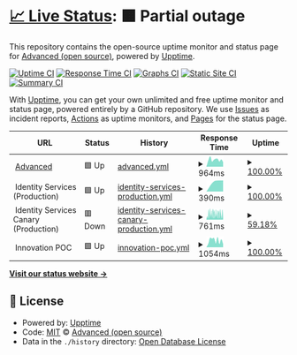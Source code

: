 # [📈 Live Status](https://advancedcsg-open.github.io/platform-status): <!--live status--> **🟧 Partial outage**

This repository contains the open-source uptime monitor and status page for [Advanced (open source)](https://oneadvanced.com), powered by [Upptime](https://github.com/upptime/upptime).

[![Uptime CI](https://github.com/advancedcsg-open/platform-status/workflows/Uptime%20CI/badge.svg)](https://github.com/advancedcsg-open/platform-status/actions?query=workflow%3A%22Uptime+CI%22)
[![Response Time CI](https://github.com/advancedcsg-open/platform-status/workflows/Response%20Time%20CI/badge.svg)](https://github.com/advancedcsg-open/platform-status/actions?query=workflow%3A%22Response+Time+CI%22)
[![Graphs CI](https://github.com/advancedcsg-open/platform-status/workflows/Graphs%20CI/badge.svg)](https://github.com/advancedcsg-open/platform-status/actions?query=workflow%3A%22Graphs+CI%22)
[![Static Site CI](https://github.com/advancedcsg-open/platform-status/workflows/Static%20Site%20CI/badge.svg)](https://github.com/advancedcsg-open/platform-status/actions?query=workflow%3A%22Static+Site+CI%22)
[![Summary CI](https://github.com/advancedcsg-open/platform-status/workflows/Summary%20CI/badge.svg)](https://github.com/advancedcsg-open/platform-status/actions?query=workflow%3A%22Summary+CI%22)

With [Upptime](https://upptime.js.org), you can get your own unlimited and free uptime monitor and status page, powered entirely by a GitHub repository. We use [Issues](https://github.com/advancedcsg-open/platform-status/issues) as incident reports, [Actions](https://github.com/advancedcsg-open/platform-status/actions) as uptime monitors, and [Pages](https://advancedcsg-open.github.io/platform-status) for the status page.

<!--start: status pages-->
<!-- This summary is generated by Upptime (https://github.com/upptime/upptime) -->
<!-- Do not edit this manually, your changes will be overwritten -->
<!-- prettier-ignore -->
| URL | Status | History | Response Time | Uptime |
| --- | ------ | ------- | ------------- | ------ |
| <img alt="" src="https://icons.duckduckgo.com/ip3/oneadvanced.com.ico" height="13"> [Advanced](https://oneadvanced.com) | 🟩 Up | [advanced.yml](https://github.com/advancedcsg-open/platform-status/commits/HEAD/history/advanced.yml) | <details><summary><img alt="Response time graph" src="./graphs/advanced/response-time-week.png" height="20"> 964ms</summary><br><a href="https://advancedcsg-open.github.io/platform-status/history/advanced"><img alt="Response time 982" src="https://img.shields.io/endpoint?url=https%3A%2F%2Fraw.githubusercontent.com%2Fadvancedcsg-open%2Fplatform-status%2FHEAD%2Fapi%2Fadvanced%2Fresponse-time.json"></a><br><a href="https://advancedcsg-open.github.io/platform-status/history/advanced"><img alt="24-hour response time 833" src="https://img.shields.io/endpoint?url=https%3A%2F%2Fraw.githubusercontent.com%2Fadvancedcsg-open%2Fplatform-status%2FHEAD%2Fapi%2Fadvanced%2Fresponse-time-day.json"></a><br><a href="https://advancedcsg-open.github.io/platform-status/history/advanced"><img alt="7-day response time 964" src="https://img.shields.io/endpoint?url=https%3A%2F%2Fraw.githubusercontent.com%2Fadvancedcsg-open%2Fplatform-status%2FHEAD%2Fapi%2Fadvanced%2Fresponse-time-week.json"></a><br><a href="https://advancedcsg-open.github.io/platform-status/history/advanced"><img alt="30-day response time 982" src="https://img.shields.io/endpoint?url=https%3A%2F%2Fraw.githubusercontent.com%2Fadvancedcsg-open%2Fplatform-status%2FHEAD%2Fapi%2Fadvanced%2Fresponse-time-month.json"></a><br><a href="https://advancedcsg-open.github.io/platform-status/history/advanced"><img alt="1-year response time 982" src="https://img.shields.io/endpoint?url=https%3A%2F%2Fraw.githubusercontent.com%2Fadvancedcsg-open%2Fplatform-status%2FHEAD%2Fapi%2Fadvanced%2Fresponse-time-year.json"></a></details> | <details><summary><a href="https://advancedcsg-open.github.io/platform-status/history/advanced">100.00%</a></summary><a href="https://advancedcsg-open.github.io/platform-status/history/advanced"><img alt="All-time uptime 100.00%" src="https://img.shields.io/endpoint?url=https%3A%2F%2Fraw.githubusercontent.com%2Fadvancedcsg-open%2Fplatform-status%2FHEAD%2Fapi%2Fadvanced%2Fuptime.json"></a><br><a href="https://advancedcsg-open.github.io/platform-status/history/advanced"><img alt="24-hour uptime 100.00%" src="https://img.shields.io/endpoint?url=https%3A%2F%2Fraw.githubusercontent.com%2Fadvancedcsg-open%2Fplatform-status%2FHEAD%2Fapi%2Fadvanced%2Fuptime-day.json"></a><br><a href="https://advancedcsg-open.github.io/platform-status/history/advanced"><img alt="7-day uptime 100.00%" src="https://img.shields.io/endpoint?url=https%3A%2F%2Fraw.githubusercontent.com%2Fadvancedcsg-open%2Fplatform-status%2FHEAD%2Fapi%2Fadvanced%2Fuptime-week.json"></a><br><a href="https://advancedcsg-open.github.io/platform-status/history/advanced"><img alt="30-day uptime 100.00%" src="https://img.shields.io/endpoint?url=https%3A%2F%2Fraw.githubusercontent.com%2Fadvancedcsg-open%2Fplatform-status%2FHEAD%2Fapi%2Fadvanced%2Fuptime-month.json"></a><br><a href="https://advancedcsg-open.github.io/platform-status/history/advanced"><img alt="1-year uptime 100.00%" src="https://img.shields.io/endpoint?url=https%3A%2F%2Fraw.githubusercontent.com%2Fadvancedcsg-open%2Fplatform-status%2FHEAD%2Fapi%2Fadvanced%2Fuptime-year.json"></a></details>
| <img alt="" src="https://icons.duckduckgo.com/ip3/null.ico" height="13"> Identity Services (Production) | 🟩 Up | [identity-services-production.yml](https://github.com/advancedcsg-open/platform-status/commits/HEAD/history/identity-services-production.yml) | <details><summary><img alt="Response time graph" src="./graphs/identity-services-production/response-time-week.png" height="20"> 390ms</summary><br><a href="https://advancedcsg-open.github.io/platform-status/history/identity-services-production"><img alt="Response time 390" src="https://img.shields.io/endpoint?url=https%3A%2F%2Fraw.githubusercontent.com%2Fadvancedcsg-open%2Fplatform-status%2FHEAD%2Fapi%2Fidentity-services-production%2Fresponse-time.json"></a><br><a href="https://advancedcsg-open.github.io/platform-status/history/identity-services-production"><img alt="24-hour response time 390" src="https://img.shields.io/endpoint?url=https%3A%2F%2Fraw.githubusercontent.com%2Fadvancedcsg-open%2Fplatform-status%2FHEAD%2Fapi%2Fidentity-services-production%2Fresponse-time-day.json"></a><br><a href="https://advancedcsg-open.github.io/platform-status/history/identity-services-production"><img alt="7-day response time 390" src="https://img.shields.io/endpoint?url=https%3A%2F%2Fraw.githubusercontent.com%2Fadvancedcsg-open%2Fplatform-status%2FHEAD%2Fapi%2Fidentity-services-production%2Fresponse-time-week.json"></a><br><a href="https://advancedcsg-open.github.io/platform-status/history/identity-services-production"><img alt="30-day response time 390" src="https://img.shields.io/endpoint?url=https%3A%2F%2Fraw.githubusercontent.com%2Fadvancedcsg-open%2Fplatform-status%2FHEAD%2Fapi%2Fidentity-services-production%2Fresponse-time-month.json"></a><br><a href="https://advancedcsg-open.github.io/platform-status/history/identity-services-production"><img alt="1-year response time 390" src="https://img.shields.io/endpoint?url=https%3A%2F%2Fraw.githubusercontent.com%2Fadvancedcsg-open%2Fplatform-status%2FHEAD%2Fapi%2Fidentity-services-production%2Fresponse-time-year.json"></a></details> | <details><summary><a href="https://advancedcsg-open.github.io/platform-status/history/identity-services-production">100.00%</a></summary><a href="https://advancedcsg-open.github.io/platform-status/history/identity-services-production"><img alt="All-time uptime 100.00%" src="https://img.shields.io/endpoint?url=https%3A%2F%2Fraw.githubusercontent.com%2Fadvancedcsg-open%2Fplatform-status%2FHEAD%2Fapi%2Fidentity-services-production%2Fuptime.json"></a><br><a href="https://advancedcsg-open.github.io/platform-status/history/identity-services-production"><img alt="24-hour uptime 100.00%" src="https://img.shields.io/endpoint?url=https%3A%2F%2Fraw.githubusercontent.com%2Fadvancedcsg-open%2Fplatform-status%2FHEAD%2Fapi%2Fidentity-services-production%2Fuptime-day.json"></a><br><a href="https://advancedcsg-open.github.io/platform-status/history/identity-services-production"><img alt="7-day uptime 100.00%" src="https://img.shields.io/endpoint?url=https%3A%2F%2Fraw.githubusercontent.com%2Fadvancedcsg-open%2Fplatform-status%2FHEAD%2Fapi%2Fidentity-services-production%2Fuptime-week.json"></a><br><a href="https://advancedcsg-open.github.io/platform-status/history/identity-services-production"><img alt="30-day uptime 100.00%" src="https://img.shields.io/endpoint?url=https%3A%2F%2Fraw.githubusercontent.com%2Fadvancedcsg-open%2Fplatform-status%2FHEAD%2Fapi%2Fidentity-services-production%2Fuptime-month.json"></a><br><a href="https://advancedcsg-open.github.io/platform-status/history/identity-services-production"><img alt="1-year uptime 100.00%" src="https://img.shields.io/endpoint?url=https%3A%2F%2Fraw.githubusercontent.com%2Fadvancedcsg-open%2Fplatform-status%2FHEAD%2Fapi%2Fidentity-services-production%2Fuptime-year.json"></a></details>
| <img alt="" src="https://icons.duckduckgo.com/ip3/null.ico" height="13"> Identity Services Canary (Production) | 🟥 Down | [identity-services-canary-production.yml](https://github.com/advancedcsg-open/platform-status/commits/HEAD/history/identity-services-canary-production.yml) | <details><summary><img alt="Response time graph" src="./graphs/identity-services-canary-production/response-time-week.png" height="20"> 761ms</summary><br><a href="https://advancedcsg-open.github.io/platform-status/history/identity-services-canary-production"><img alt="Response time 761" src="https://img.shields.io/endpoint?url=https%3A%2F%2Fraw.githubusercontent.com%2Fadvancedcsg-open%2Fplatform-status%2FHEAD%2Fapi%2Fidentity-services-canary-production%2Fresponse-time.json"></a><br><a href="https://advancedcsg-open.github.io/platform-status/history/identity-services-canary-production"><img alt="24-hour response time 761" src="https://img.shields.io/endpoint?url=https%3A%2F%2Fraw.githubusercontent.com%2Fadvancedcsg-open%2Fplatform-status%2FHEAD%2Fapi%2Fidentity-services-canary-production%2Fresponse-time-day.json"></a><br><a href="https://advancedcsg-open.github.io/platform-status/history/identity-services-canary-production"><img alt="7-day response time 761" src="https://img.shields.io/endpoint?url=https%3A%2F%2Fraw.githubusercontent.com%2Fadvancedcsg-open%2Fplatform-status%2FHEAD%2Fapi%2Fidentity-services-canary-production%2Fresponse-time-week.json"></a><br><a href="https://advancedcsg-open.github.io/platform-status/history/identity-services-canary-production"><img alt="30-day response time 761" src="https://img.shields.io/endpoint?url=https%3A%2F%2Fraw.githubusercontent.com%2Fadvancedcsg-open%2Fplatform-status%2FHEAD%2Fapi%2Fidentity-services-canary-production%2Fresponse-time-month.json"></a><br><a href="https://advancedcsg-open.github.io/platform-status/history/identity-services-canary-production"><img alt="1-year response time 761" src="https://img.shields.io/endpoint?url=https%3A%2F%2Fraw.githubusercontent.com%2Fadvancedcsg-open%2Fplatform-status%2FHEAD%2Fapi%2Fidentity-services-canary-production%2Fresponse-time-year.json"></a></details> | <details><summary><a href="https://advancedcsg-open.github.io/platform-status/history/identity-services-canary-production">59.18%</a></summary><a href="https://advancedcsg-open.github.io/platform-status/history/identity-services-canary-production"><img alt="All-time uptime 59.18%" src="https://img.shields.io/endpoint?url=https%3A%2F%2Fraw.githubusercontent.com%2Fadvancedcsg-open%2Fplatform-status%2FHEAD%2Fapi%2Fidentity-services-canary-production%2Fuptime.json"></a><br><a href="https://advancedcsg-open.github.io/platform-status/history/identity-services-canary-production"><img alt="24-hour uptime 59.18%" src="https://img.shields.io/endpoint?url=https%3A%2F%2Fraw.githubusercontent.com%2Fadvancedcsg-open%2Fplatform-status%2FHEAD%2Fapi%2Fidentity-services-canary-production%2Fuptime-day.json"></a><br><a href="https://advancedcsg-open.github.io/platform-status/history/identity-services-canary-production"><img alt="7-day uptime 59.18%" src="https://img.shields.io/endpoint?url=https%3A%2F%2Fraw.githubusercontent.com%2Fadvancedcsg-open%2Fplatform-status%2FHEAD%2Fapi%2Fidentity-services-canary-production%2Fuptime-week.json"></a><br><a href="https://advancedcsg-open.github.io/platform-status/history/identity-services-canary-production"><img alt="30-day uptime 59.18%" src="https://img.shields.io/endpoint?url=https%3A%2F%2Fraw.githubusercontent.com%2Fadvancedcsg-open%2Fplatform-status%2FHEAD%2Fapi%2Fidentity-services-canary-production%2Fuptime-month.json"></a><br><a href="https://advancedcsg-open.github.io/platform-status/history/identity-services-canary-production"><img alt="1-year uptime 59.18%" src="https://img.shields.io/endpoint?url=https%3A%2F%2Fraw.githubusercontent.com%2Fadvancedcsg-open%2Fplatform-status%2FHEAD%2Fapi%2Fidentity-services-canary-production%2Fuptime-year.json"></a></details>
| <img alt="" src="https://icons.duckduckgo.com/ip3/null.ico" height="13"> Innovation POC | 🟩 Up | [innovation-poc.yml](https://github.com/advancedcsg-open/platform-status/commits/HEAD/history/innovation-poc.yml) | <details><summary><img alt="Response time graph" src="./graphs/innovation-poc/response-time-week.png" height="20"> 1054ms</summary><br><a href="https://advancedcsg-open.github.io/platform-status/history/innovation-poc"><img alt="Response time 1093" src="https://img.shields.io/endpoint?url=https%3A%2F%2Fraw.githubusercontent.com%2Fadvancedcsg-open%2Fplatform-status%2FHEAD%2Fapi%2Finnovation-poc%2Fresponse-time.json"></a><br><a href="https://advancedcsg-open.github.io/platform-status/history/innovation-poc"><img alt="24-hour response time 879" src="https://img.shields.io/endpoint?url=https%3A%2F%2Fraw.githubusercontent.com%2Fadvancedcsg-open%2Fplatform-status%2FHEAD%2Fapi%2Finnovation-poc%2Fresponse-time-day.json"></a><br><a href="https://advancedcsg-open.github.io/platform-status/history/innovation-poc"><img alt="7-day response time 1054" src="https://img.shields.io/endpoint?url=https%3A%2F%2Fraw.githubusercontent.com%2Fadvancedcsg-open%2Fplatform-status%2FHEAD%2Fapi%2Finnovation-poc%2Fresponse-time-week.json"></a><br><a href="https://advancedcsg-open.github.io/platform-status/history/innovation-poc"><img alt="30-day response time 1093" src="https://img.shields.io/endpoint?url=https%3A%2F%2Fraw.githubusercontent.com%2Fadvancedcsg-open%2Fplatform-status%2FHEAD%2Fapi%2Finnovation-poc%2Fresponse-time-month.json"></a><br><a href="https://advancedcsg-open.github.io/platform-status/history/innovation-poc"><img alt="1-year response time 1093" src="https://img.shields.io/endpoint?url=https%3A%2F%2Fraw.githubusercontent.com%2Fadvancedcsg-open%2Fplatform-status%2FHEAD%2Fapi%2Finnovation-poc%2Fresponse-time-year.json"></a></details> | <details><summary><a href="https://advancedcsg-open.github.io/platform-status/history/innovation-poc">100.00%</a></summary><a href="https://advancedcsg-open.github.io/platform-status/history/innovation-poc"><img alt="All-time uptime 100.00%" src="https://img.shields.io/endpoint?url=https%3A%2F%2Fraw.githubusercontent.com%2Fadvancedcsg-open%2Fplatform-status%2FHEAD%2Fapi%2Finnovation-poc%2Fuptime.json"></a><br><a href="https://advancedcsg-open.github.io/platform-status/history/innovation-poc"><img alt="24-hour uptime 100.00%" src="https://img.shields.io/endpoint?url=https%3A%2F%2Fraw.githubusercontent.com%2Fadvancedcsg-open%2Fplatform-status%2FHEAD%2Fapi%2Finnovation-poc%2Fuptime-day.json"></a><br><a href="https://advancedcsg-open.github.io/platform-status/history/innovation-poc"><img alt="7-day uptime 100.00%" src="https://img.shields.io/endpoint?url=https%3A%2F%2Fraw.githubusercontent.com%2Fadvancedcsg-open%2Fplatform-status%2FHEAD%2Fapi%2Finnovation-poc%2Fuptime-week.json"></a><br><a href="https://advancedcsg-open.github.io/platform-status/history/innovation-poc"><img alt="30-day uptime 100.00%" src="https://img.shields.io/endpoint?url=https%3A%2F%2Fraw.githubusercontent.com%2Fadvancedcsg-open%2Fplatform-status%2FHEAD%2Fapi%2Finnovation-poc%2Fuptime-month.json"></a><br><a href="https://advancedcsg-open.github.io/platform-status/history/innovation-poc"><img alt="1-year uptime 100.00%" src="https://img.shields.io/endpoint?url=https%3A%2F%2Fraw.githubusercontent.com%2Fadvancedcsg-open%2Fplatform-status%2FHEAD%2Fapi%2Finnovation-poc%2Fuptime-year.json"></a></details>

<!--end: status pages-->

[**Visit our status website →**](https://advancedcsg-open.github.io/platform-status)

## 📄 License

- Powered by: [Upptime](https://github.com/upptime/upptime)
- Code: [MIT](./LICENSE) © [Advanced (open source)](https://oneadvanced.com)
- Data in the `./history` directory: [Open Database License](https://opendatacommons.org/licenses/odbl/1-0/)
